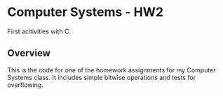 # Computer Systems - HW2
First acitivities with C.

## Overview

This is the code for one of the homework assignments for my Computer Systems class. It includes simple bitwise operations and tests for overflowing.
